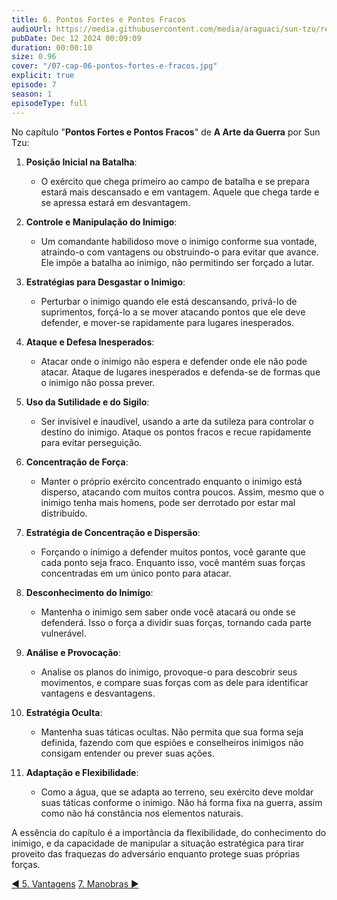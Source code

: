 ```yaml
---
title: 6. Pontos Fortes e Pontos Fracos
audioUrl: https://media.githubusercontent.com/media/araguaci/sun-tzu/refs/heads/main/public/audio/07-cap-06-pontos-fortes-e-fracos.mp3
pubDate: Dec 12 2024 00:09:09
duration: 00:00:10
size: 0.96
cover: "/07-cap-06-pontos-fortes-e-fracos.jpg"
explicit: true
episode: 7
season: 1
episodeType: full
---
```


No capítulo "**Pontos Fortes e Pontos Fracos**" de **A Arte da Guerra** por Sun Tzu:

  1. **Posição Inicial na Batalha**:

     - O exército que chega primeiro ao campo de batalha e se prepara estará mais descansado e em vantagem. Aquele que chega tarde e se apressa estará em desvantagem.

  2. **Controle e Manipulação do Inimigo**:

     - Um comandante habilidoso move o inimigo conforme sua vontade, atraindo-o com vantagens ou obstruindo-o para evitar que avance. Ele impõe a batalha ao inimigo, não permitindo ser forçado a lutar.

  3. **Estratégias para Desgastar o Inimigo**:

     - Perturbar o inimigo quando ele está descansando, privá-lo de suprimentos, forçá-lo a se mover atacando pontos que ele deve defender, e mover-se rapidamente para lugares inesperados.

  4. **Ataque e Defesa Inesperados**:

     - Atacar onde o inimigo não espera e defender onde ele não pode atacar. Ataque de lugares inesperados e defenda-se de formas que o inimigo não possa prever.

  5. **Uso da Sutilidade e do Sigilo**:

     - Ser invisível e inaudível, usando a arte da sutileza para controlar o destino do inimigo. Ataque os pontos fracos e recue rapidamente para evitar perseguição.

  6. **Concentração de Força**:

     - Manter o próprio exército concentrado enquanto o inimigo está disperso, atacando com muitos contra poucos. Assim, mesmo que o inimigo tenha mais homens, pode ser derrotado por estar mal distribuído.

  7. **Estratégia de Concentração e Dispersão**:

     - Forçando o inimigo a defender muitos pontos, você garante que cada ponto seja fraco. Enquanto isso, você mantém suas forças concentradas em um único ponto para atacar.

  8. **Desconhecimento do Inimigo**: 

     - Mantenha o inimigo sem saber onde você atacará ou onde se defenderá. Isso o força a dividir suas forças, tornando cada parte vulnerável.

  9. **Análise e Provocação**:

     - Analise os planos do inimigo, provoque-o para descobrir seus movimentos, e compare suas forças com as dele para identificar vantagens e desvantagens.

  10. **Estratégia Oculta**:
      - Mantenha suas táticas ocultas. Não permita que sua forma seja definida, fazendo com que espiões e conselheiros inimigos não consigam entender ou prever suas ações.

  11. **Adaptação e Flexibilidade**:
      - Como a água, que se adapta ao terreno, seu exército deve moldar suas táticas conforme o inimigo. Não há forma fixa na guerra, assim como não há constância nos elementos naturais.

A essência do capítulo é a importância da flexibilidade, do conhecimento do inimigo, e da capacidade de manipular a situação estratégica para tirar proveito das fraquezas do adversário enquanto protege suas próprias forças.


<div class="text-center mt-16">
  <a class="btn btn-accent mt-9" href="/episode/post06">◀️ 5. Vantagens</a>
  <a class="btn btn-accent mt-9" href="/episode/post08">7. Manobras ▶️</a>
</div>